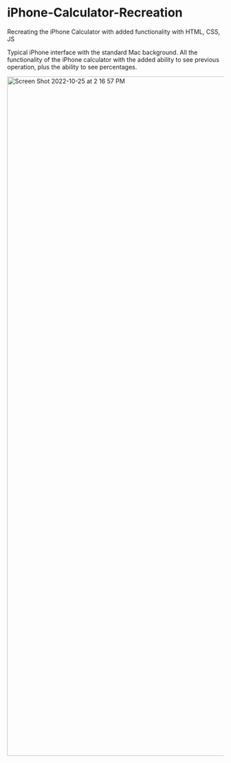 # iPhone-Calculator-Recreation
Recreating the iPhone Calculator with added functionality with HTML, CSS, JS

Typical iPhone interface with the standard Mac background. All the functionality of the iPhone calculator with the added ability to see previous operation, plus the ability to see percentages. 

<img width="1581" alt="Screen Shot 2022-10-25 at 2 16 57 PM" src="https://user-images.githubusercontent.com/101211659/197771350-cec02507-1d95-49c9-9473-e218ea791088.png">
